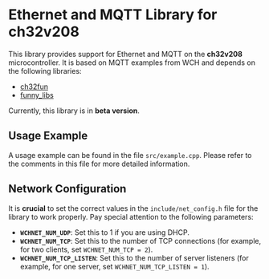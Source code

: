 # Ethernet and MQTT Library for ch32v208

This library provides support for Ethernet and MQTT on the **ch32v208** microcontroller. It is based on MQTT examples from WCH and depends on the following libraries:

- [ch32fun](https://github.com/cnlohr/ch32fun)
- [funny_libs](https://github.com/hexaedron/funny_libs)

Currently, this library is in **beta version**.

## Usage Example

A usage example can be found in the file `src/example.cpp`. Please refer to the comments in this file for more detailed information.

## Network Configuration

It is **crucial** to set the correct values in the `include/net_config.h` file for the library to work properly. Pay special attention to the following parameters:

- **`WCHNET_NUM_UDP`**: Set this to 1 if you are using DHCP.
- **`WCHNET_NUM_TCP`**: Set this to the number of TCP connections (for example, for two clients, set `WCHNET_NUM_TCP = 2`).
- **`WCHNET_NUM_TCP_LISTEN`**: Set this to the number of server listeners (for example, for one server, set `WCHNET_NUM_TCP_LISTEN = 1`).